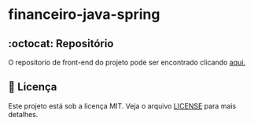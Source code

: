 # financeiro-java-spring

## :octocat: Repositório

 O repositorio de front-end do projeto pode ser encontrado clicando <a href="https://github.com/alexandre-mendes/financeiro-angular">aqui.</a>

## 📝 Licença

Este projeto está sob a licença MIT. Veja o arquivo [LICENSE](LICENSE) para mais detalhes.
